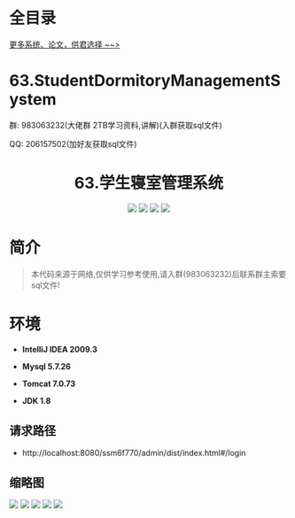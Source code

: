 # 全目录

[更多系统、论文，供君选择 ~~>](https://www.bitwise.net.cn)

# 63.StudentDormitoryManagementSystem

<p>群: 983063232(大佬群 2TB学习资料,讲解)(入群获取sql文件)</p>
<p>QQ: 206157502(加好友获取sql文件)</p>

<p><h1 align="center">63.学生寝室管理系统</h1></p>


<p align="center">
	<img src="https://img.shields.io/badge/jdk-1.8-orange.svg"/>
    <img src="https://img.shields.io/badge/spring-5.x-lightgrey.svg"/>
    <img src="https://img.shields.io/badge/springmvc-3.x-blue.svg"/>
    <img src="https://img.shields.io/badge/mybatis-3.x-yellow.svg"/>
</p>

# 简介


> 本代码来源于网络,仅供学习参考使用,请入群(983063232)后联系群主索要sql文件!


# 环境

- <b>IntelliJ IDEA 2009.3</b>

- <b>Mysql 5.7.26</b>

- <b>Tomcat 7.0.73</b>

- <b>JDK 1.8</b>

## 请求路径
- http://localhost:8080/ssm6f770/admin/dist/index.html#/login



## 缩略图

![](https://bitwise.oss-cn-heyuan.aliyuncs.com/2024/9/10/55e8c154-35b0-47b8-8962-e04fc4dc3971.png)
![](https://bitwise.oss-cn-heyuan.aliyuncs.com/2024/9/10/dbd28b1e-0118-43a1-b2ea-737e34586a7d.png)
![](https://bitwise.oss-cn-heyuan.aliyuncs.com/2024/9/10/943b6c7f-bbb0-408a-948b-761fdbb3a5b0.png)
![](https://bitwise.oss-cn-heyuan.aliyuncs.com/2024/9/10/8a1dd3f8-5e0f-449e-9526-be2229e2340e.png)
![](https://bitwise.oss-cn-heyuan.aliyuncs.com/2024/9/10/c03a389d-14bd-4f23-87bb-6eefd2777741.png)




